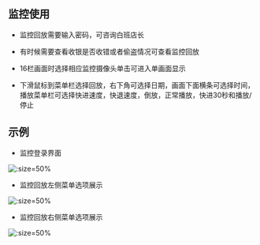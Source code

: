 ## 监控使用

* 监控回放需要输入密码，可咨询白班店长

* 有时候需要查看收银是否收错或者偷盗情况可查看监控回放

* 16栏画面时选择相应监控摄像头单击可进入单画面显示

* 下滑鼠标到菜单栏选择回放，右下角可选择日期，画面下面横条可选择时间，播放菜单栏可选择快进速度，快退速度，倒放，正常播放，快进30秒和播放/停止

## 示例

* 监控登录界面

![](https://gitee.com/GaloisFields/WORKFLOWS4COMPANY/raw/master/resources/pic/equipment/监控登录.jpeg ':size=50%')

* 监控回放左侧菜单选项展示

![](https://gitee.com/GaloisFields/WORKFLOWS4COMPANY/raw/master/resources/pic/equipment/监控菜单栏左.jpeg ':size=50%')

* 监控回放右侧菜单选项展示

![](https://gitee.com/GaloisFields/WORKFLOWS4COMPANY/raw/master/resources/pic/equipment/监控菜单栏右.jpeg ':size=50%')
